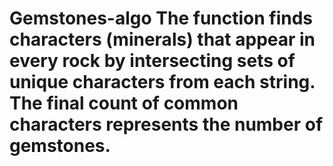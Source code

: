 # Gemstones-algo The function finds characters (minerals) that appear in every rock by intersecting sets of unique characters from each string. The final count of common characters represents the number of gemstones.

